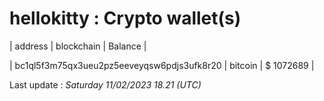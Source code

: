 # hellokitty : Crypto wallet(s)



| address | blockchain | Balance |

| bc1ql5f3m75qx3ueu2pz5eeveyqsw6pdjs3ufk8r20 | bitcoin | $ 1072689 | 



Last update : _Saturday 11/02/2023 18.21 (UTC)_ 



